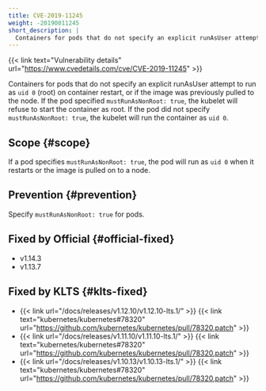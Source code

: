 ```yaml
---
title: CVE-2019-11245
weight: -20190011245
short_description: |
  Containers for pods that do not specify an explicit runAsUser attempt to run as uid 0 (root) on container restart, or if the image was previously pulled to the node.  
---
```


{{< link text="Vulnerability details" url="https://www.cvedetails.com/cve/CVE-2019-11245" >}}

Containers for pods that do not specify an explicit runAsUser attempt to run as `uid 0` (root) on container restart, or if the image was previously pulled to the node. If the pod specified `mustRunAsNonRoot: true`, the kubelet will refuse to start the container as root. If the pod did not specify `mustRunAsNonRoot: true`, the kubelet will run the container as `uid 0`.

## Scope {#scope}

If a pod specifies `mustRunAsNonRoot: true`, the pod will run as `uid 0` when it restarts or the image is pulled on to a node.

## Prevention {#prevention}

Specify `mustRunAsNonRoot: true` for pods.

## Fixed by Official {#official-fixed}

- v1.14.3
- v1.13.7

## Fixed by KLTS {#klts-fixed}

- {{< link url="/docs/releases/v1.12.10/v1.12.10-lts.1/" >}} {{< link text="kubernetes/kubernetes#78320" url="https://github.com/kubernetes/kubernetes/pull/78320.patch" >}}
- {{< link url="/docs/releases/v1.11.10/v1.11.10-lts.1/" >}} {{< link text="kubernetes/kubernetes#78320" url="https://github.com/kubernetes/kubernetes/pull/78320.patch" >}}
- {{< link url="/docs/releases/v1.10.13/v1.10.13-lts.1/" >}} {{< link text="kubernetes/kubernetes#78320" url="https://github.com/kubernetes/kubernetes/pull/78320.patch" >}}
